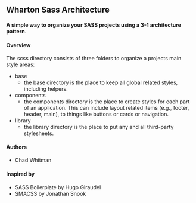 ## Wharton Sass Architecture
#### A simple way to organize your SASS projects using a 3-1 architecture pattern.

#### Overview
The scss directory consists of three folders to organize a projects main style areas:
- base
  - the base directory is the place to keep all global related styles, including helpers.
- components
  - the components directory is the place to create styles for each part of an application. This can include layout related items (e.g., footer, header, main), to things like buttons or cards or navigation.
- library
  - the library directory is the place to put any and all third-party stylesheets.

#### Authors

- Chad Whitman

#### Inspired by

- SASS Boilerplate by Hugo Giraudel
- SMACSS by Jonathan Snook
